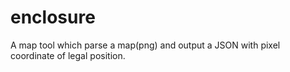 # enclosure
A map tool which parse a map(png) and output a JSON with pixel coordinate of legal position.
